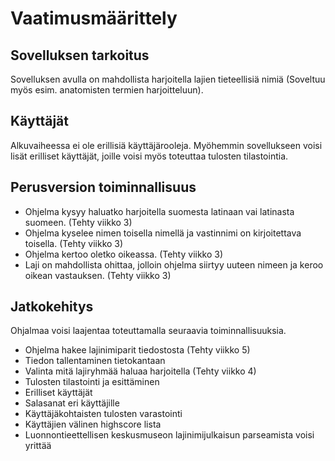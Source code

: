 # Vaatimusmäärittely

## Sovelluksen tarkoitus

Sovelluksen avulla on mahdollista harjoitella lajien tieteellisiä nimiä (Soveltuu myös esim. anatomisten termien harjoitteluun).

## Käyttäjät

Alkuvaiheessa ei ole erillisiä käyttäjärooleja. Myöhemmin sovellukseen voisi lisät erilliset käyttäjät, joille voisi myös toteuttaa tulosten tilastointia.

## Perusversion toiminnallisuus

- Ohjelma kysyy haluatko harjoitella suomesta latinaan vai latinasta suomeen. (Tehty viikko 3)
- Ohjelma kyselee nimen toisella nimellä ja vastinnimi on kirjoitettava toisella. (Tehty viikko 3)
- Ohjelma kertoo oletko oikeassa. (Tehty viikko 3)
- Laji on mahdollista ohittaa, jolloin ohjelma siirtyy uuteen nimeen ja keroo oikean vastauksen. (Tehty viikko 3)

## Jatkokehitys

Ohjalmaa voisi laajentaa toteuttamalla seuraavia toiminnallisuuksia.

- Ohjelma hakee lajinimiparit tiedostosta (Tehty viikko 5)
- Tiedon tallentaminen tietokantaan
- Valinta mitä lajiryhmää haluaa harjoitella (Tehty viikko 4)
- Tulosten tilastointi ja esittäminen
- Erilliset käyttäjät
- Salasanat eri käyttäjille
- Käyttäjäkohtaisten tulosten varastointi
- Käyttäjien välinen highscore lista
- Luonnontieettellisen keskusmuseon lajinimijulkaisun parseamista voisi yrittää
